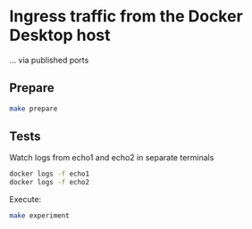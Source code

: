 # Ingress traffic from the Docker Desktop host
... via published ports

## Prepare

```sh
make prepare
```

## Tests

Watch logs from echo1 and echo2 in separate terminals

```sh
docker logs -f echo1
docker logs -f echo2
```

Execute:

```sh
make experiment
```
